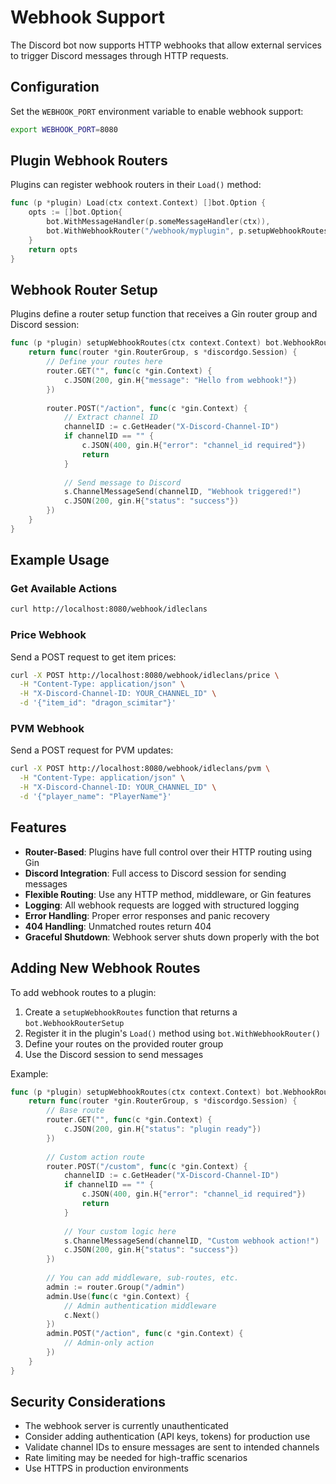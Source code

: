 # Webhook Support

The Discord bot now supports HTTP webhooks that allow external services to trigger Discord messages through HTTP requests.

## Configuration

Set the `WEBHOOK_PORT` environment variable to enable webhook support:

```bash
export WEBHOOK_PORT=8080
```

## Plugin Webhook Routers

Plugins can register webhook routers in their `Load()` method:

```go
func (p *plugin) Load(ctx context.Context) []bot.Option {
    opts := []bot.Option{
        bot.WithMessageHandler(p.someMessageHandler(ctx)),
        bot.WithWebhookRouter("/webhook/myplugin", p.setupWebhookRoutes(ctx)),
    }
    return opts
}
```

## Webhook Router Setup

Plugins define a router setup function that receives a Gin router group and Discord session:

```go
func (p *plugin) setupWebhookRoutes(ctx context.Context) bot.WebhookRouterSetup {
    return func(router *gin.RouterGroup, s *discordgo.Session) {
        // Define your routes here
        router.GET("", func(c *gin.Context) {
            c.JSON(200, gin.H{"message": "Hello from webhook!"})
        })
        
        router.POST("/action", func(c *gin.Context) {
            // Extract channel ID
            channelID := c.GetHeader("X-Discord-Channel-ID")
            if channelID == "" {
                c.JSON(400, gin.H{"error": "channel_id required"})
                return
            }
            
            // Send message to Discord
            s.ChannelMessageSend(channelID, "Webhook triggered!")
            c.JSON(200, gin.H{"status": "success"})
        })
    }
}
```

## Example Usage

### Get Available Actions

```bash
curl http://localhost:8080/webhook/idleclans
```

### Price Webhook

Send a POST request to get item prices:

```bash
curl -X POST http://localhost:8080/webhook/idleclans/price \
  -H "Content-Type: application/json" \
  -H "X-Discord-Channel-ID: YOUR_CHANNEL_ID" \
  -d '{"item_id": "dragon_scimitar"}'
```

### PVM Webhook

Send a POST request for PVM updates:

```bash
curl -X POST http://localhost:8080/webhook/idleclans/pvm \
  -H "Content-Type: application/json" \
  -H "X-Discord-Channel-ID: YOUR_CHANNEL_ID" \
  -d '{"player_name": "PlayerName"}'
```

## Features

- **Router-Based**: Plugins have full control over their HTTP routing using Gin
- **Discord Integration**: Full access to Discord session for sending messages
- **Flexible Routing**: Use any HTTP method, middleware, or Gin features
- **Logging**: All webhook requests are logged with structured logging
- **Error Handling**: Proper error responses and panic recovery
- **404 Handling**: Unmatched routes return 404
- **Graceful Shutdown**: Webhook server shuts down properly with the bot

## Adding New Webhook Routes

To add webhook routes to a plugin:

1. Create a `setupWebhookRoutes` function that returns a `bot.WebhookRouterSetup`
2. Register it in the plugin's `Load()` method using `bot.WithWebhookRouter()`
3. Define your routes on the provided router group
4. Use the Discord session to send messages

Example:

```go
func (p *plugin) setupWebhookRoutes(ctx context.Context) bot.WebhookRouterSetup {
    return func(router *gin.RouterGroup, s *discordgo.Session) {
        // Base route
        router.GET("", func(c *gin.Context) {
            c.JSON(200, gin.H{"status": "plugin ready"})
        })
        
        // Custom action route
        router.POST("/custom", func(c *gin.Context) {
            channelID := c.GetHeader("X-Discord-Channel-ID")
            if channelID == "" {
                c.JSON(400, gin.H{"error": "channel_id required"})
                return
            }
            
            // Your custom logic here
            s.ChannelMessageSend(channelID, "Custom webhook action!")
            c.JSON(200, gin.H{"status": "success"})
        })
        
        // You can add middleware, sub-routes, etc.
        admin := router.Group("/admin")
        admin.Use(func(c *gin.Context) {
            // Admin authentication middleware
            c.Next()
        })
        admin.POST("/action", func(c *gin.Context) {
            // Admin-only action
        })
    }
}
```

## Security Considerations

- The webhook server is currently unauthenticated
- Consider adding authentication (API keys, tokens) for production use
- Validate channel IDs to ensure messages are sent to intended channels
- Rate limiting may be needed for high-traffic scenarios
- Use HTTPS in production environments 